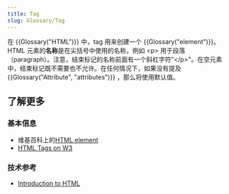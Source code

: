 ```yaml
---
title: Tag
slug: Glossary/Tag
---
```

在 {{Glossary("HTML")}} 中，tag 用来创建一个 {{Glossary("element")}}。HTML 元素的**名称**是在尖括号中使用的名称，例如 \<p> 用于段落（paragraph）。注意，结束标记的名称前面有一个斜杠字符"\</p>"。在空元素中，结束标记既不需要也不允许。在任何情况下，如果没有提及 {{Glossary("Attribute", "attributes")}} ，那么将使用默认值。

## 了解更多

### 基本信息

- 维基百科上的[HTML element](https://zh.wikipedia.org/wiki/HTML_element)
- [HTML Tags on W3](https://www.w3.org/History/19921103-hypertext/hypertext/WWW/MarkUp/Tags.html)

### 技术参考

- [Introduction to HTML](/zh-CN/docs/Learn/HTML/Introduction_to_HTML)

